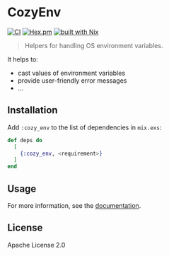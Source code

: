 # CozyEnv

[![CI](https://github.com/cozy-elixir/cozy_env/actions/workflows/ci.yml/badge.svg)](https://github.com/cozy-elixir/cozy_env/actions/workflows/ci.yml)
[![Hex.pm](https://img.shields.io/hexpm/v/cozy_env.svg)](https://hex.pm/packages/cozy_env)
[![built with Nix](https://img.shields.io/badge/built%20with%20Nix-5277C3?logo=nixos&logoColor=white)](https://builtwithnix.org)

> Helpers for handling OS environment variables.

It helps to:

- cast values of environment variables
- provide user-friendly error messages
- ...

## Installation

Add `:cozy_env` to the list of dependencies in `mix.exs`:

```elixir
def deps do
  [
    {:cozy_env, <requirement>}
  ]
end
```

## Usage

For more information, see the [documentation](https://hexdocs.pm/cozy_env).

## License

Apache License 2.0
